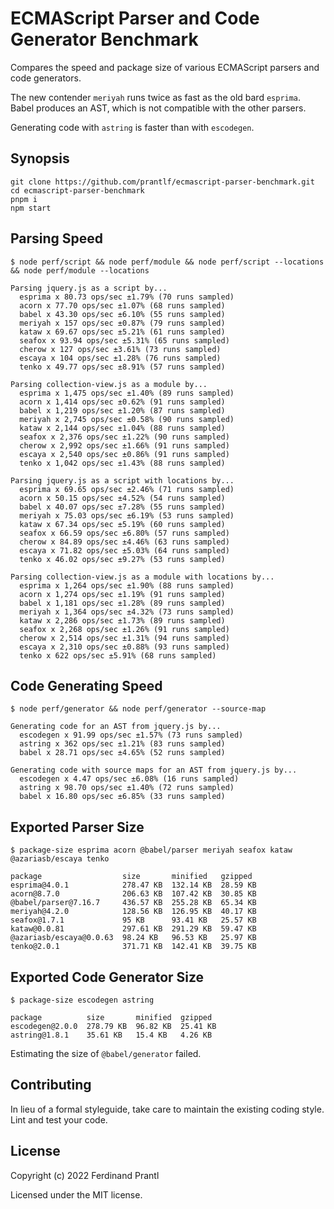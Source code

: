 # ECMAScript Parser and Code Generator Benchmark

Compares the speed and package size of various ECMAScript parsers and code generators.

The new contender `meriyah` runs twice as fast as the old bard `esprima`. Babel produces an AST, which is not compatible with the other parsers.

Generating code with `astring` is faster than with `escodegen`.

## Synopsis

    git clone https://github.com/prantlf/ecmascript-parser-benchmark.git
    cd ecmascript-parser-benchmark
    pnpm i
    npm start

## Parsing Speed

    $ node perf/script && node perf/module && node perf/script --locations && node perf/module --locations

    Parsing jquery.js as a script by...
      esprima x 80.73 ops/sec ±1.79% (70 runs sampled)
      acorn x 77.70 ops/sec ±1.07% (68 runs sampled)
      babel x 43.30 ops/sec ±6.10% (55 runs sampled)
      meriyah x 157 ops/sec ±0.87% (79 runs sampled)
      kataw x 69.67 ops/sec ±5.21% (61 runs sampled)
      seafox x 93.94 ops/sec ±5.31% (65 runs sampled)
      cherow x 127 ops/sec ±3.61% (73 runs sampled)
      escaya x 104 ops/sec ±1.28% (76 runs sampled)
      tenko x 49.77 ops/sec ±8.91% (57 runs sampled)

    Parsing collection-view.js as a module by...
      esprima x 1,475 ops/sec ±1.40% (89 runs sampled)
      acorn x 1,414 ops/sec ±0.62% (91 runs sampled)
      babel x 1,219 ops/sec ±1.20% (87 runs sampled)
      meriyah x 2,745 ops/sec ±0.58% (90 runs sampled)
      kataw x 2,144 ops/sec ±1.04% (88 runs sampled)
      seafox x 2,376 ops/sec ±1.22% (90 runs sampled)
      cherow x 2,992 ops/sec ±1.66% (91 runs sampled)
      escaya x 2,540 ops/sec ±0.86% (91 runs sampled)
      tenko x 1,042 ops/sec ±1.43% (88 runs sampled)

    Parsing jquery.js as a script with locations by...
      esprima x 69.65 ops/sec ±2.46% (71 runs sampled)
      acorn x 50.15 ops/sec ±4.52% (54 runs sampled)
      babel x 40.07 ops/sec ±7.28% (55 runs sampled)
      meriyah x 75.03 ops/sec ±6.19% (53 runs sampled)
      kataw x 67.34 ops/sec ±5.19% (60 runs sampled)
      seafox x 66.59 ops/sec ±6.80% (57 runs sampled)
      cherow x 84.89 ops/sec ±4.46% (63 runs sampled)
      escaya x 71.82 ops/sec ±5.03% (64 runs sampled)
      tenko x 46.02 ops/sec ±9.27% (53 runs sampled)

    Parsing collection-view.js as a module with locations by...
      esprima x 1,264 ops/sec ±1.90% (88 runs sampled)
      acorn x 1,274 ops/sec ±1.19% (91 runs sampled)
      babel x 1,181 ops/sec ±1.28% (89 runs sampled)
      meriyah x 1,364 ops/sec ±4.32% (73 runs sampled)
      kataw x 2,286 ops/sec ±1.73% (89 runs sampled)
      seafox x 2,268 ops/sec ±1.26% (91 runs sampled)
      cherow x 2,514 ops/sec ±1.31% (94 runs sampled)
      escaya x 2,310 ops/sec ±0.88% (93 runs sampled)
      tenko x 622 ops/sec ±5.91% (68 runs sampled)

## Code Generating Speed

    $ node perf/generator && node perf/generator --source-map

    Generating code for an AST from jquery.js by...
      escodegen x 91.99 ops/sec ±1.57% (73 runs sampled)
      astring x 362 ops/sec ±1.21% (83 runs sampled)
      babel x 28.71 ops/sec ±4.65% (52 runs sampled)

    Generating code with source maps for an AST from jquery.js by...
      escodegen x 4.47 ops/sec ±6.08% (16 runs sampled)
      astring x 98.70 ops/sec ±1.40% (72 runs sampled)
      babel x 16.80 ops/sec ±6.85% (33 runs sampled)

## Exported Parser Size

    $ package-size esprima acorn @babel/parser meriyah seafox kataw @azariasb/escaya tenko

    package                  size       minified   gzipped
    esprima@4.0.1            278.47 KB  132.14 KB  28.59 KB
    acorn@8.7.0              206.63 KB  107.42 KB  30.85 KB
    @babel/parser@7.16.7     436.57 KB  255.28 KB  65.34 KB
    meriyah@4.2.0            128.56 KB  126.95 KB  40.17 KB
    seafox@1.7.1             95 KB      93.41 KB   25.57 KB
    kataw@0.0.81             297.61 KB  291.29 KB  59.47 KB
    @azariasb/escaya@0.0.63  98.24 KB   96.53 KB   25.97 KB
    tenko@2.0.1              371.71 KB  142.41 KB  39.75 KB

## Exported Code Generator Size

    $ package-size escodegen astring

    package          size       minified  gzipped
    escodegen@2.0.0  278.79 KB  96.82 KB  25.41 KB
    astring@1.8.1    35.61 KB   15.4 KB   4.26 KB

Estimating the size of `@babel/generator` failed.

## Contributing

In lieu of a formal styleguide, take care to maintain the existing coding style. Lint and test your code.

## License

Copyright (c) 2022 Ferdinand Prantl

Licensed under the MIT license.
